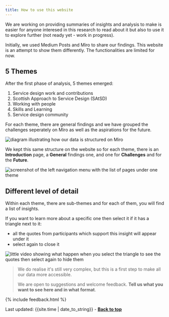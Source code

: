 ```yaml
---
title: How to use this website
---
```


We are working on providing summaries of insights and analysis to make is easier for anyone interesed in this research to read about it but also to use it to explore further (not ready yet - work in progress).

Initially, we used Medium Posts and Miro to share our findings. This website is an attempt to show them differently.
The functionalities are limited for now.

## 5 Themes

After the first phase of analysis, 5 themes emerged:

1. Service design work and contributions
2. Scottish Approach to Service Design (SAtSD)
3. Working with people
4. Skills and Learning
5. Service design community

For each theme, there are general findings and we have grouped the challenges seperately on Miro as well as the aspirations for the future.

![diagram illustrating how our data is structured on Miro](/practitioner-stories/images/categories.png)

We kept this same structure on the website so for each theme, there is an **Introduction** page, a **General** findings one, and one for **Challenges** and for the **Future**.

![screenshot of the left navigation menu with the list of pages under one theme](/practitioner-stories/images/theme-sctructure.png)


## Different level of detail

Within each theme, there are sub-themes and for each of them, you will find a list of insights. 

If you want to learn more about a specific one then select it if it has a triangle next to it: 
-  all the quotes from participants which support this insight will appear under it
- select again to close it

![little video showing what happen when you select the triangle to see the quotes then select again to hide them](/practitioner-stories/images/how-to-see-quotes.gif)

> We do realise it's still very complex, but this is a first step to make all our data more accessible.
>
> We are open to suggestions and welcome feedback. **Tell us what you want to see here and in what format**.


{% include feedback.html %}
<div>Last updated: {{site.time | date_to_string}} - <a href="#"><strong>Back to top</strong></a></div>
